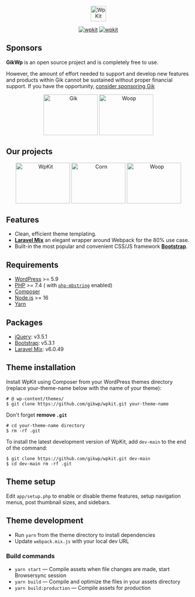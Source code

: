 <p align="center">
<a href="https://github.com/gikwp/wpkit/tree/develop"><img alt="WpKit" src="https://gikwp.com/cdn/wpkit-theme-logo.svg" height="42" /></a>
</p>

<p align="center">
<a href="https://github.com/gikwp/wpkit/blob/develop/LICENSE.md"><img alt="wpkit" src="https://img.shields.io/github/license/gikwp/wpkit?color=%23525ddc&style=flat-square"></a>
<a href="https://github.com/gikwp/wpkit/releases"><img alt="wpkit" src="https://img.shields.io/github/release/gikwp/wpkit?color=%23525ddc&style=flat-square"></a>
</p>

## Sponsors

**GikWp** is an open source project and is completely free to use.

However, the amount of effort needed to support and develop new features and products within Gik cannot be sustained
without proper financial support. If you have the
opportunity, [consider sponsoring Gik](https://github.com/sponsors/gikwp)

<div align="center">
<a href="https://gikwp.com/"><img src="https://gikwp.com/cdn/gk-logo.svg" width="148" height="111" alt="Gik" /></a>
<a href="https://wordpress.com/"><img src="https://gikwp.com/cdn/wp-logo.svg" width="148" height="111" alt="Woop" /></a>
</div>

## Our projects

<div align="center">
<a href="https://github.com/gikwp/wpkit"><img src="https://gikwp.com/cdn/wk-logo.svg" width="148" height="111" alt="WpKit" /></a>
<a href="https://github.com/gikwp/corn"><img src="https://gikwp.com/cdn/cn-logo.svg" width="148" height="111" alt="Corn" /></a>
<a href="#"><img src="https://gikwp.com/cdn/wo-logo.svg" width="148" height="111" alt="Woop" /></a>
</div>

## Features

* Clean, efficient theme templating.
* **[Laravel Mix](https://laravel-mix.com/)** an elegant wrapper around Webpack for the 80% use case.
* Built-in the most popular and convenient CSS/JS framework **[Bootstrap](https://getbootstrap.com/)**.

## Requirements

* [WordPress](https://wordpress.org/) >= 5.9
* [PHP](https://www.php.net/manual/en/install.php) >= 7.4 (
  with [``php-mbstring``](https://www.php.net/manual/en/book.mbstring.php) enabled)
* [Composer](https://getcomposer.org/download/)
* [Node.js](https://nodejs.org/en/) >= 16
* [Yarn](https://classic.yarnpkg.com/en/docs/install#mac-stable)

## Packages

* [jQuery](https://jquery.com/): v3.5.1
* [Bootstrap](https://getbootstrap.com/): v5.3.1
* [Laravel Mix](https://laravel-mix.com/): v6.0.49

## Theme installation

Install WpKit using Composer from your WordPress themes directory (replace your-theme-name below with the name of your
theme):

``` 
# @ wp-content/themes/
$ git clone https://github.com/gikwp/wpkit.git your-theme-name
```

Don't forget **remove ``.git``**

```
# cd your-theme-name directory
$ rm -rf .git
```

To install the latest development version of WpKit, add ``dev-main`` to the end of the command:

``` 
$ git clone https://github.com/gikwp/wpkit.git dev-main
$ cd dev-main rm -rf .git
```

## Theme setup

Edit ```app/setup.php``` to enable or disable theme features, setup navigation menus, post thumbnail sizes, and
sidebars.

## Theme development

* Run ```yarn``` from the theme directory to install dependencies
* Update ```webpack.mix.js``` with your local dev URL

### Build commands

* ``yarn start`` — Compile assets when file changes are made, start Browsersync session
* ``yarn build`` — Compile and optimize the files in your assets directory
* ``yarn build:production`` — Compile assets for production

